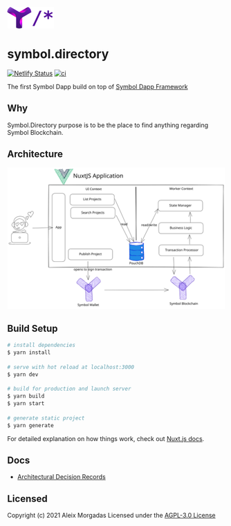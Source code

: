 ![symbol.directory logo](/static/images/symbol.directory.logo.small.png)

# symbol.directory

[![Netlify Status](https://api.netlify.com/api/v1/badges/1ff7287c-db37-41bb-a6c2-d4eae044b126/deploy-status)](https://app.netlify.com/sites/symboldirectory/deploys)
[![ci](https://github.com/aleixmorgadas/symbol.directory/actions/workflows/ci.yml/badge.svg)](https://github.com/aleixmorgadas/symbol.directory/actions/workflows/ci.yml)

The first Symbol Dapp build on top of [Symbol Dapp Framework](https://github.com/symbol-dapp/symbol-dapp)

## Why

Symbol.Directory purpose is to be the place to find anything regarding Symbol Blockchain. 

## Architecture

![Architecture](./doc/images/architecture.svg)

## Build Setup

```bash
# install dependencies
$ yarn install

# serve with hot reload at localhost:3000
$ yarn dev

# build for production and launch server
$ yarn build
$ yarn start

# generate static project
$ yarn generate
```

For detailed explanation on how things work, check out [Nuxt.js docs](https://nuxtjs.org).

## Docs

- [Architectural Decision Records](./doc/adr)

## Licensed

Copyright (c) 2021 Aleix Morgadas Licensed under the [AGPL-3.0 License](./LICENSE)
